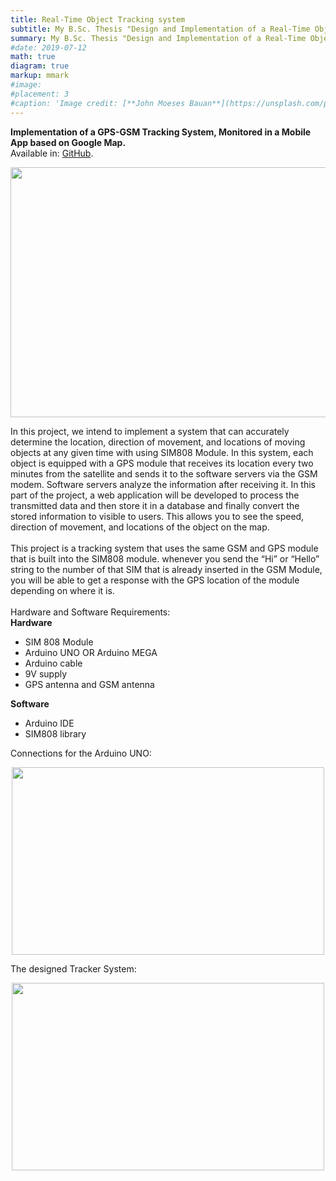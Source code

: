 ```yaml
---
title: Real-Time Object Tracking system
subtitle: My B.Sc. Thesis "Design and Implementation of a Real-Time Object Tracking system"
summary: My B.Sc. Thesis "Design and Implementation of a Real-Time Object Tracking system"
#date: 2019-07-12
math: true
diagram: true
markup: mmark
#image:
#placement: 3
#caption: 'Image credit: [**John Moeses Bauan**](https://unsplash.com/photos/OGZtQF8iC0g)'
---
```

**Implementation of a GPS-GSM Tracking System, Monitored in a Mobile App based on Google Map.** <br>
Available in: [GitHub](https://github.com/sarehsoltani/RealTimeTrackerSystem.git).
<p align="center">
  <img width="700" height="400" src="https://user-images.githubusercontent.com/23232055/59965808-357b1500-9528-11e9-9e5c-2229ae5d681d.jpg">
</p>

In this project, we intend to implement a system that can accurately determine the location, direction of movement, and locations of moving objects at any given time with using SIM808 Module. In this system, each object is equipped with a GPS module that receives its location every two minutes from the satellite and sends it to the software servers via the GSM modem. Software servers analyze the information after receiving it. In this part of the project, a web application will be developed to process the transmitted data and then store it in a database and finally convert the stored information to visible to users. This allows you to see the speed, direction of movement, and locations of the object on the map.
<br>
<br>
This project is a tracking system that uses the same GSM and GPS module that is built 
into the SIM808 module. whenever you send the “Hi” or “Hello” string to the number of that SIM
 that is already inserted in the GSM Module, you will be able to get a response with the GPS location of the module depending on where it is. <br>
<br>
Hardware and Software Requirements: <br>
**Hardware**
- SIM 808 Module 
- Arduino UNO OR Arduino MEGA 
- Arduino cable
- 9V supply
- GPS antenna and GSM antenna 

**Software**
- Arduino IDE
- SIM808 library

Connections for the Arduino UNO:
<p align="center">
  <img width="500" align="center" height="300" src="https://user-images.githubusercontent.com/23232055/64549661-6bb97b00-d346-11e9-90bb-5afb3129d616.jpeg">
</p>

The designed Tracker System:

<p align="center">
  <img width="500" align="center" height="300" src="https://user-images.githubusercontent.com/23232055/64449151-8f858280-d0f4-11e9-9bcc-d22a6d768da8.PNG">
</p>